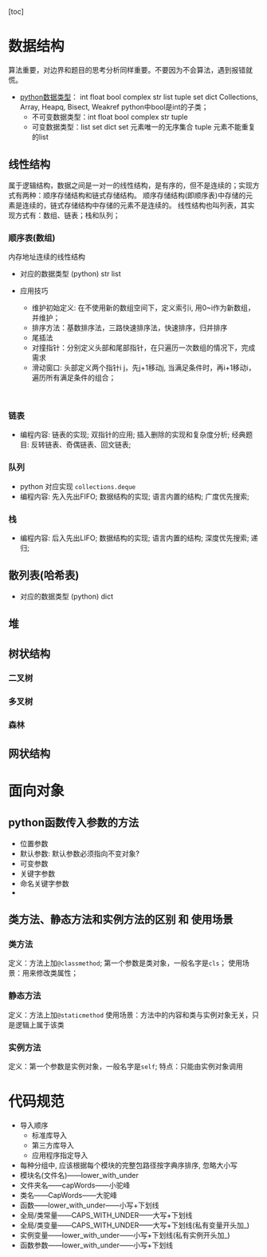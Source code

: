 [toc]
# 数据结构
算法重要，对边界和题目的思考分析同样重要。不要因为不会算法，遇到报错就慌。

- [python数据类型](https://docs.python.org/zh-cn/3.6/tutorial/datastructures.html)：
int float bool complex str list tuple set dict
Collections, Array, Heapq, Bisect, Weakref
python中bool是int的子类；
  - 不可变数据类型：int float bool complex str tuple
  - 可变数据类型：list set dict
set 元素唯一的无序集合
tuple 元素不能重复的list

## 线性结构
属于逻辑结构，数据之间是一对一的线性结构，是有序的，但不是连续的；实现方式有两种：顺序存储结构和链式存储结构。
顺序存储结构(即顺序表)中存储的元素是连续的，链式存储结构中存储的元素不是连续的。
线性结构也叫列表，其实现方式有：数组、链表；栈和队列；

### 顺序表(数组)
内存地址连续的线性结构
- 对应的数据类型
(python) str list 

- 应用技巧
  - 维护初始定义: 在不使用新的数组空间下，定义索引i, 用0~i作为新数组，并维护；
  - 排序方法：基数排序法，三路快速排序法，快速排序，归并排序
  - 尾插法
  - 对撞指针：分别定义头部和尾部指针，在只遍历一次数组的情况下，完成需求
  - 滑动窗口: 头部定义两个指针i j，先j+1移动j, 当满足条件时，再i+1移动i，遍历所有满足条件的组合；
<br>

### 链表

- 编程内容: 链表的实现; 双指针的应用; 插入删除的实现和复杂度分析; 经典题目: 反转链表、奇偶链表、回文链表; 
  

### 队列

- python 对应实现 `collections.deque`
- 编程内容: 先入先出FIFO; 数据结构的实现; 语言内置的结构; 广度优先搜索; 

### 栈

- 编程内容: 后入先出LIFO; 数据结构的实现; 语言内置的结构; 深度优先搜索; 递归; 

## 散列表(哈希表)
- 对应的数据类型
(python) dict

## 堆

## 树状结构
### 二叉树
### 多叉树
### 森林

## 网状结构




# 面向对象

## python函数传入参数的方法
- 位置参数
- 默认参数: 默认参数必须指向不变对象? 
- 可变参数
- 关键字参数
- 命名关键字参数
- 

## 类方法、静态方法和实例方法的区别 和 使用场景

### 类方法
定义：方法上加`@classmethod`; 第一个参数是类对象，一般名字是`cls`；
使用场景：用来修改类属性；

### 静态方法
定义：方法上加`@staticmethod`
使用场景：方法中的内容和类与实例对象无关，只是逻辑上属于该类

### 实例方法
定义：第一个参数是实例对象，一般名字是`self`; 
特点：只能由实例对象调用

# 代码规范

* 导入顺序
  * 标准库导入
  * 第三方库导入
  * 应用程序指定导入
* 每种分组中, 应该根据每个模块的完整包路径按字典序排序, 忽略大小写
* 模块名(文件名)——lower_with_under
* 文件夹名——capWords——小驼峰
* 类名——CapWords——大驼峰
* 函数——lower_with_under——小写+下划线
* 全局/类常量——CAPS_WITH_UNDER——大写+下划线
* 全局/类变量——CAPS_WITH_UNDER——大写+下划线(私有变量开头加_)
* 实例变量——lower_with_under——小写+下划线(私有实例开头加_)
* 函数参数——lower_with_under——小写+下划线

